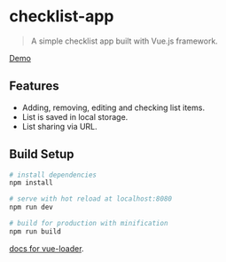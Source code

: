 # checklist-app

> A simple checklist app built with Vue.js framework.

[Demo](http://checklist.medianova.si)

## Features
- Adding, removing, editing and checking list items.
- List is saved in local storage.
- List sharing via URL.

## Build Setup

``` bash
# install dependencies
npm install

# serve with hot reload at localhost:8080
npm run dev

# build for production with minification
npm run build
```
[docs for vue-loader](http://vuejs.github.io/vue-loader).
